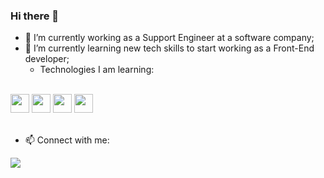 ### Hi there 👋

- 🔭 I’m currently working as a Support Engineer at a software company;
- 🌱 I’m currently learning new tech skills to start working as a Front-End developer; <br/>
  - Technologies I am learning:
<div style="display: inline_block"><br>
  <img aling="center" heigh="30" width="30" src="https://cdn.jsdelivr.net/gh/devicons/devicon/icons/html5/html5-original.svg" />
  <img aling="center" heigh="30" width="30" src="https://cdn.jsdelivr.net/gh/devicons/devicon/icons/css3/css3-original.svg" />
  <img aling="center" heigh="30" width="30" src="https://cdn.jsdelivr.net/gh/devicons/devicon/icons/javascript/javascript-original.svg" />
  <img aling="center" heigh="30" width="30" src="https://cdn.jsdelivr.net/gh/devicons/devicon/icons/python/python-original.svg" />
</div>
<br/> 

- 📫 Connect with me:
<div>
<a href="https://www.linkedin.com/in/alana-saueressig/" target="_blank"><img src="https://img.shields.io/badge/-LinkedIn-%230077B5?style=for-the-badge&logo=linkedin&logoColor=white" target="_blank"></a> 
</div>
<!-- - ⚡ Fun fact: ... -->


